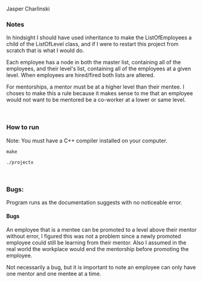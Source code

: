 Jasper Charlinski

<h3>Notes</h3>

<p>In hindsight I should have used inheritance to make the ListOfEmployees a child of the ListOfLevel class, 
and if I were to restart this project from scratch that is what I would do. </p>


<p>Each employee has a node in both the master list, containing all of the employees, and their level's list, 
containing all of the employees at a given level. When employees are hired/fired both lists are altered.</p>

<p>For mentorships, a mentor must be at a higher level than their mentee. I choses to make this a rule because
it makes sense to me that an employee would not want to be mentored be a co-worker at a lower or same level.</p>

<br />

<h3>How to run</h3>
<p>Note: You must have a C++ compiler installed on your computer.</p>

    make

    ./projectx
    
<br />

<h3>Bugs: </h3>

<p>Program runs as the documentation suggests with no noticeable error.</p>

<h4>Bugs</h4>

<p>An employee that is a mentee can be promoted to a level above their mentor without error,
I figured this was not a problem since a newly promoted employee could still be learning from their mentor.
Also I assumed in the real world the workplace would end the mentorship before promoting the employee.</p>

<p>Not necessarily a bug, but it is important to note an employee can only have one mentor and one mentee at a time.</p>
